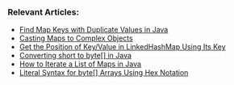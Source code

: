 ### Relevant Articles:
- [Find Map Keys with Duplicate Values in Java](https://www.baeldung.com/java-map-find-keys-repeated-values)
- [Casting Maps to Complex Objects](https://www.baeldung.com/java-cast-map-pojo)
- [Get the Position of Key/Value in LinkedHashMap Using Its Key](https://www.baeldung.com/java-linkedhashmap-key-position)
- [Converting short to byte[] in Java](https://www.baeldung.com/java-short-byte-array-conversion)
- [How to Iterate a List of Maps in Java](https://www.baeldung.com/java-iterate-map-list)
- [Literal Syntax for byte[] Arrays Using Hex Notation](https://www.baeldung.com/java-byte-array-hex-notation-literal-syntax)
